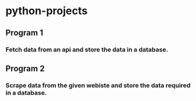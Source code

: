 # python-projects
## Program 1
### Fetch data from an api and store the data in a database.

## Program 2
### Scrape data from the given webiste and store the data required in a database.
